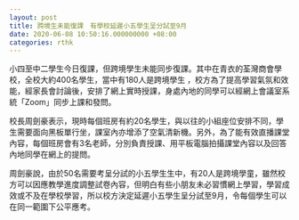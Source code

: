 ```yaml
---
layout: post
title: 跨境生未能復課　有學校延遲小五學生呈分試至9月
date: 2020-06-08 10:50:16.000000000 +08:00
categories: rthk
---
```


小四至中二學生今日復課，但跨境學生未能同步復課。其中在青衣的荃灣商會學校，全校大約400名學生，當中有180人是跨境學生 ，校方為了提高學習氣氛和效能，經家長會討論後，安排了網上實時授課，身處內地的同學可以經網上會議室系統「Zoom」同步上課和發問。

校長周劍豪表示，現時每個班房有約20名學生，與以往的小組座位安排不同，學生需要面向黑板單行坐，課室內亦增添了空氣清新機。另外，為了能有效直播課堂內容，每個班房會有3名老師，分別負責授課、用平板電腦拍攝課堂內容以及回答內地同學在網上的提問。

周劍豪說，由於50名需要考呈分試的小五學生生中，有20人是跨境學童，雖然校方可以因應教學進度調整試卷內容，但明白有些小朋友未必習慣網上學習，學習成效或不及在學校學習，所以校方決定延遲小五學生呈分試至9月，令每個學生可以在同一範圍下公平應考。
